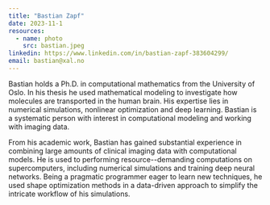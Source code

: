 ```yaml
---
title: "Bastian Zapf"
date: 2023-11-1
resources:
  - name: photo
    src: bastian.jpeg
linkedin: https://www.linkedin.com/in/bastian-zapf-383604299/
email: bastian@xal.no
---
```


Bastian holds a Ph.D. in computational mathematics from the University of Oslo. 
In his thesis he used mathematical modeling to investigate how molecules are transported in the human brain.
His expertise lies in numerical simulations, nonlinear optimization and deep learning.
Bastian is a systematic person with interest in computational modeling and working with imaging data.
<!--more-->

From his academic work, Bastian has gained substantial experience in combining large amounts of clinical imaging data with computational models.
He is used to performing resource--demanding computations on supercomputers, including numerical simulations and training deep neural networks. 
Being a pragmatic programmer eager to learn new techniques, he used shape optimization methods in a data-driven approach to simplify the intricate workflow of his simulations.